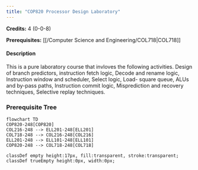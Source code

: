 ```yaml
---
title: "COP820 Processor Design Laboratory"
---
```

**Credits:** 4 (0-0-8)

**Prerequisites:** [[/Computer Science and Engineering/COL718|COL718]]

#### Description
This is a pure laboratory course that invloves the following activities. Design of branch predictors, instruction fetch logic, Decode and rename logic, Instruction window and scheduler, Select logic, Load- square queue, ALUs and by-pass paths, Instruction commit logic, Misprediction and recovery techniques, Selective replay techniques.

### Prerequisite Tree

```mermaid
flowchart TD
COP820-248[COP820]
COL216-248 --> ELL201-248[ELL201]
COL718-248 --> COL216-248[COL216]
ELL201-248 --> ELL101-248[ELL101]
COP820-248 --> COL718-248[COL718]

classDef empty height:17px, fill:transparent, stroke:transparent;
classDef trueEmpty height:0px, width:0px;
```